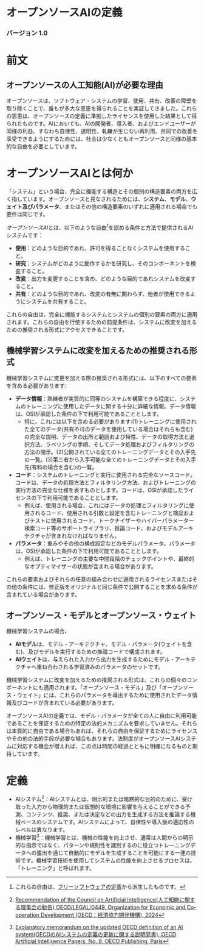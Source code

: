 # オープンソースAIの定義
### バージョン 1.0

# 前文

## オープンソースの人工知能(AI)が必要な理由
オープンソースは、ソフトウェア・システムの学習、使用、共有、改善の障壁を取り除くことで、誰もが多大な恩恵を得られることを実証してきました。これらの恩恵は、オープンソースの定義に準拠したライセンスを使用した結果として得られたものです。AIにおいても、AIの開発者、導入者、およびエンドユーザーが同様の利益、すなわち自律性、透明性、軋轢が生じない再利用、共同での改善を享受できるようにするためには、社会は少なくともオープンソースと同様の基本的な自由を必要としています。


# オープンソースAIとは何か

「システム」という場合、完全に機能する構造とその個別の構造要素の両方を広く指しています。オープンソースと見なされるためには、**システム**、**モデル**、**ウェイト及びパラメータ**、またはその他の構造要素のいずれに適用される場合でも要件は同じです。

*オープンソースAI*とは、以下のような自由[^1]を認める条件と方法で提供されるAIシステムです：

* **使用**：どのような目的であれ、許可を得ることなくシステムを使用すること。
* **研究**：システムがどのように動作するかを研究し、そのコンポーネントを検査すること。
* **改変**：出力を変更することを含め、どのような目的であれシステムを改変すること。
* **共有**：どのような目的であれ、改変の有無に関わらず、他者が使用できるようにシステムを共有すること。

これらの自由は、完全に機能するシステムとシステムの個別の要素の両方に適用されます。これらの自由を行使するための前提条件は、システムに改変を加えるための推奨される形式にアクセスできることです。

[^1]: これらの自由は、[フリーソフトウェアの定義](https://www.gnu.org/philosophy/free-sw.en.html)から派生したものです。


## 機械学習システムに改変を加えるための推奨される形式

機械学習システムに変更を加える際の推奨される形式には、以下のすべての要素を含める必要があります:

* **データ情報**：熟練者が実質的に同等のシステムを構築できる程度に、システムのトレーニングに使用したデータに関する十分に詳細な情報。データ情報は、OSIが承認した条件の下で利用可能であることとします。
  * 特に、これには以下を含める必要があります:(1)トレーニングに使用された全てのデータ(共有不可のデータを使用している場合はそれらも含む)の完全な説明、データの出所と範囲および特性、データの取得方法と選択方法、ラベリングの手順、そしてデータ処理およびフィルタリングの方法の開示。(2)公開されている全てのトレーニングデータとその入手先の一覧。(3)第三者から入手可能な全てのトレーニングデータとその入手先(有料の場合を含む)の一覧。
* **コード**：システムのトレーニングと実行に使用される完全なソースコード。コードは、データの処理方法とフィルタリング方法、およびトレーニングの実行方法の完全な仕様を表すものとします。コードは、OSIが承認したライセンスの下で利用可能であることとします。
  * 例えば、使用される場合、これにはデータの処理とフィルタリングに使用されるコード、使用される引数と設定を含むトレーニングと検証およびテストに使用されるコード、トークナイザーやハイパーパラメーター検索コード等のサポートライブラリ、推論コード、およびモデルアーキテクチャが含まれなければなりません。
* **パラメータ**：重みやその他の構成設定などのモデルパラメータ。パラメータは、OSIが承認した条件の下で利用可能であることとします。
  * 例えば、トレーニングの主要な中間段階のチェックポイントや、最終的なオプティマイザーの状態が含まれる場合があります。

これらの要素およびそれらの任意の組み合わせに適用されるライセンスまたはその他の条件には、修正版をオリジナルと同じ条件で公開することを求める条件が含まれている場合があります。

## オープンソース・モデルとオープンソース・ウェイト

機械学習システムの場合、

* **AIモデル**は、モデル・アーキテクチャ、モデル・パラメータ(ウェイトを含む)、及びモデルを実行するための推論コードで構成されます。
* **AIウェイト**は、与えられた入力から出力を生成するためにモデル・アーキテクチャへ重ね合わされる学習済みのパラメータのセットです。

機械学習システムに改変を加えるための推奨される形式は、これらの個々のコンポーネントにも適用されます。「オープンソース・モデル」及び「オープンソース・ウェイト」には、これらのパラメータを導出するために使用されたデータ情報及びコードが含まれている必要があります。

オープンソースAIの定義では、モデル・パラメータが全ての人に自由に利用可能であることを保証するための特定の法的メカニズムを要求していません。それらは本質的に自由である場合もあれば、それらの自由を保証するためにライセンスやその他の法的手段が必要な場合もあります。法制度がオープンソースAIシステムに対応する機会が増えれば、この点は時間の経過とともに明確になるものと期待しています。

# 定義

* AIシステム[^2]：AIシステムとは、明示的または暗黙的な目的のために、受け取った入力から物理的または仮想的な環境に影響を与えることができる予測、コンテンツ、推奨、または決定などの出力を生成する方法を推論する機械ベースのシステムです。AIシステムによって、自律性や導入後の適応性のレベルは異なります。
* 機械学習[^3]：機械学習とは、機械の性能を向上させ、通常は人間からの明示的な指示ではなく、パターンや規則性を識別するのに役立つトレーニングデータへの露出を通じて自動的にモデルを生成することを可能にする一連の技術です。機械学習技術を使用してシステムの性能を向上させるプロセスは、「トレーニング」と呼ばれます。


[^2]: [Recommendation of the Council on Artificial Intelligence(人工知能に関する理事会の勧告) OECD/LEGAL/0449, Organization for Economic and Co-operation Development (OECD：経済協力開発機構), 2024](https://legalinstruments.oecd.org/en/instruments/OECD-LEGAL-0449) 
[^3]: [Explanatory memorandum on the updated OECD definition of an AI system(OECDのAIシステムの定義の更新に関する説明覚書), OECD Artificial Intelligence Papers, No. 8, OECD Publishing, Paris](https://doi.org/10.1787/623da898-en) 
